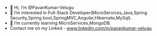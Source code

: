 - 👋 Hi, I’m @PavanKumar-Velugu
- 👀 I’m interested in Full-Stack Developer(MicroServices,Java,Spring Security,Spring boot,SpringMVC,Angular,Hibernate,MySql).
- 🌱 I’m currently learning MicroServices,MongoDB.
- Contact me on my Linked -  www.linkedin.com/in/pavankumar-velugu

<!---
PavanKumar-Velugu/PavanKumar-Velugu is a ✨ special ✨ repository because its `README.md` (this file) appears on your GitHub profile.
You can click the Preview link to take a look at your changes.
--->
